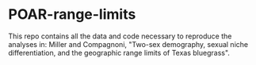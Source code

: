 # POAR-range-limits
This repo contains all the data and code necessary to reproduce the analyses in: Miller and Compagnoni, "Two-sex demography, sexual niche differentiation, and the geographic range limits of Texas bluegrass".
